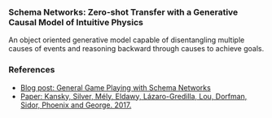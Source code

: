 ### Schema Networks: Zero-shot Transfer with a Generative Causal Model of Intuitive Physics

An object oriented generative model capable of disentangling multiple causes of events and reasoning backward through causes to achieve goals.

### References
- [Blog post: General Game Playing with Schema Networks](https://www.vicarious.com/general-game-playing-with-schema-networks.html)
- [Paper: Kansky, Silver, Mély, Eldawy, Lázaro-Gredilla, Lou, Dorfman, Sidor, Phoenix and George. 2017.](https://www.vicarious.com/img/icml2017-schemas.pdf)
